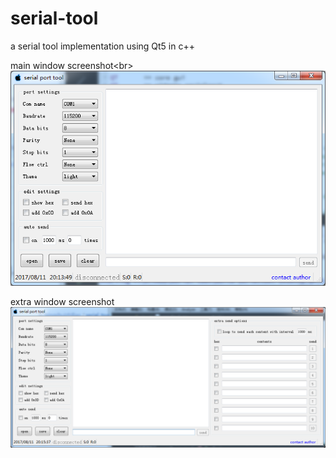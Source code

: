 # serial-tool
a serial tool implementation using Qt5 in c++

main window screenshot\<br>![main window screenshot](https://github.com/bingshuizhilian/serial-tool/blob/master/resources/main_window.png)

extra window screenshot\
![extra window screenshot](https://github.com/bingshuizhilian/serial-tool/blob/master/resources/extra_window.png)
